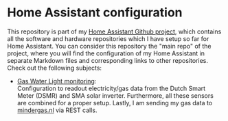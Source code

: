 # Home Assistant configuration
This repository is part of my [Home Assistant Github project](https://github.com/users/jhockx/projects/1), which contains all the software and hardware repositories which I have setup so far for Home Assistant. You can consider this repository the "main repo" of the project, where you will find the configuration of my Home Assistant in separate Markdown files and corresponding links to other repositories. Check out the following subjects:
- [Gas Water Light monitoring](https://github.com/jhockx/home-assistant-configuration/blob/master/GWL%20monitoring.md):  
Configuration to readout electricity/gas data from the Dutch Smart Meter (DSMR) and SMA solar inverter. Furthermore, all these sensors are combined for a proper setup. Lastly, I am sending my gas data to [mindergas.nl](https://mindergas.nl/) via REST calls.
